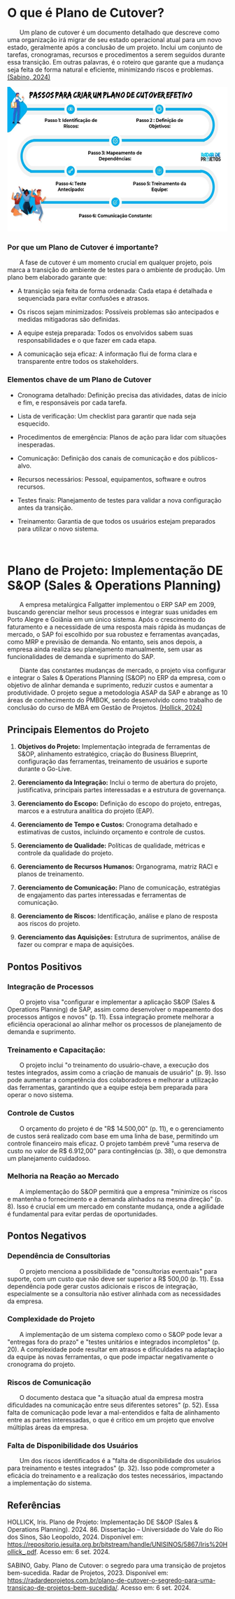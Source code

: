 # O que é Plano de Cutover?

&emsp;&emsp;Um plano de cutover é um documento detalhado que descreve como uma organização irá migrar de seu estado operacional atual para um novo estado, geralmente após a conclusão de um projeto. Inclui um conjunto de tarefas, cronogramas, recursos e procedimentos a serem seguidos durante essa transição. Em outras palavras, é o roteiro que garante que a mudança seja feita de forma natural e eficiente, minimizando riscos e problemas. [(Sabino, 2024)](https://radardeprojetos.com.br/plano-de-cutover-o-segredo-para-uma-transicao-de-projetos-bem-sucedida/#:~:text=Um%20Plano%20de%20Cutover%20%C3%A9,seguidos%20durante%20essa%20transi%C3%A7%C3%A3o%20cr%C3%ADtica.)

<p align="center">    
  <img src="./image.png" alt="Passos para um Plano de Cutover" height="330">
</p>

### Por que um Plano de Cutover é importante?

&emsp;&emsp;A fase de cutover é um momento crucial em qualquer projeto, pois marca a transição do ambiente de testes para o ambiente de produção. Um plano bem elaborado garante que:

- A transição seja feita de forma ordenada: Cada etapa é detalhada e sequenciada para evitar confusões e atrasos.

- Os riscos sejam minimizados: Possíveis problemas são antecipados e medidas mitigadoras são definidas.

- A equipe esteja preparada: Todos os envolvidos sabem suas responsabilidades e o que fazer em cada etapa.

- A comunicação seja eficaz: A informação flui de forma clara e transparente entre todos os stakeholders.

### Elementos chave de um Plano de Cutover

- Cronograma detalhado: Definição precisa das atividades, datas de início e fim, e responsáveis por cada tarefa.

- Lista de verificação: Um checklist para garantir que nada seja esquecido.

- Procedimentos de emergência: Planos de ação para lidar com situações inesperadas.

- Comunicação: Definição dos canais de comunicação e dos públicos-alvo.

- Recursos necessários: Pessoal, equipamentos, software e outros recursos.

- Testes finais: Planejamento de testes para validar a nova configuração antes da transição.

- Treinamento: Garantia de que todos os usuários estejam preparados para utilizar o novo sistema.

<br>

# Plano de Projeto: Implementação DE S&OP (Sales & Operations Planning)

&emsp;&emsp;A empresa metalúrgica Fallgatter implementou o ERP SAP em 2009, buscando gerenciar melhor seus processos e integrar suas unidades em Porto Alegre e Goiânia em um único sistema. Após o crescimento do faturamento e a necessidade de uma resposta mais rápida às mudanças de mercado, o SAP foi escolhido por sua robustez e ferramentas avançadas, como MRP e previsão de demanda. No entanto, seis anos depois, a empresa ainda realiza seu planejamento manualmente, sem usar as funcionalidades de demanda e suprimento do SAP.

&emsp;&emsp;Diante das constantes mudanças de mercado, o projeto visa configurar e integrar o Sales & Operations Planning (S&OP) no ERP da empresa, com o objetivo de alinhar demanda e suprimento, reduzir custos e aumentar a produtividade. O projeto segue a metodologia ASAP da SAP e abrange as 10 áreas de conhecimento do PMBOK, sendo desenvolvido como trabalho de conclusão do curso de MBA em Gestão de Projetos. [(Hollick, 2024)](https://repositorio.jesuita.org.br/bitstream/handle/UNISINOS/5867/Iris%20Hollick_.pdf)

## Principais Elementos do Projeto

1. **Objetivos do Projeto:** Implementação integrada de ferramentas de S&OP, alinhamento estratégico, criação do Business Blueprint, configuração das ferramentas, treinamento de usuários e suporte durante o Go-Live.

2. **Gerenciamento da Integração:** Inclui o termo de abertura do projeto, justificativa, principais partes interessadas e a estrutura de governança.

3. **Gerenciamento do Escopo:** Definição do escopo do projeto, entregas, marcos e a estrutura analítica do projeto (EAP).

4. **Gerenciamento de Tempo e Custos:** Cronograma detalhado e estimativas de custos, incluindo orçamento e controle de custos.

5. **Gerenciamento de Qualidade:** Políticas de qualidade, métricas e controle da qualidade do projeto.

6. **Gerenciamento de Recursos Humanos:** Organograma, matriz RACI e planos de treinamento.

7. **Gerenciamento de Comunicação:** Plano de comunicação, estratégias de engajamento das partes interessadas e ferramentas de comunicação.

8. **Gerenciamento de Riscos:** Identificação, análise e plano de resposta aos riscos do projeto.

9. **Gerenciamento das Aquisições:** Estrutura de suprimentos, análise de fazer ou comprar e mapa de aquisições.

## Pontos Positivos

### Integração de Processos

&emsp;&emsp;O projeto visa "configurar e implementar a aplicação S&OP (Sales & Operations Planning) de SAP, assim como desenvolver o mapeamento dos processos antigos e novos" (p. 11). Essa integração promete melhorar a eficiência operacional ao alinhar melhor os processos de planejamento de demanda e suprimento.

### Treinamento e Capacitação:

&emsp;&emsp;O projeto inclui "o treinamento do usuário-chave, a execução dos testes integrados, assim como a criação de manuais de usuário" (p. 9). Isso pode aumentar a competência dos colaboradores e melhorar a utilização das ferramentas, garantindo que a equipe esteja bem preparada para operar o novo sistema.

### Controle de Custos

&emsp;&emsp;O orçamento do projeto é de "R$ 14.500,00" (p. 11), e o gerenciamento de custos será realizado com base em uma linha de base, permitindo um controle financeiro mais eficaz. O projeto também prevê "uma reserva de custo no valor de R$ 6.912,00" para contingências (p. 38), o que demonstra um planejamento cuidadoso.

### Melhoria na Reação ao Mercado

&emsp;&emsp;A implementação do S&OP permitirá que a empresa "minimize os riscos e mantenha o fornecimento e a demanda alinhados na mesma direção" (p. 8). Isso é crucial em um mercado em constante mudança, onde a agilidade é fundamental para evitar perdas de oportunidades.

## Pontos Negativos

### Dependência de Consultorias

&emsp;&emsp;O projeto menciona a possibilidade de "consultorias eventuais" para suporte, com um custo que não deve ser superior a R$ 500,00 (p. 11). Essa dependência pode gerar custos adicionais e riscos de integração, especialmente se a consultoria não estiver alinhada com as necessidades da empresa.

### Complexidade do Projeto

&emsp;&emsp;A implementação de um sistema complexo como o S&OP pode levar a "entregas fora do prazo" e "testes unitários e integrados incompletos" (p. 20). A complexidade pode resultar em atrasos e dificuldades na adaptação da equipe às novas ferramentas, o que pode impactar negativamente o cronograma do projeto.

### Riscos de Comunicação

&emsp;&emsp;O documento destaca que "a situação atual da empresa mostra dificuldades na comunicação entre seus diferentes setores" (p. 52). Essa falta de comunicação pode levar a mal-entendidos e falta de alinhamento entre as partes interessadas, o que é crítico em um projeto que envolve múltiplas áreas da empresa.

### Falta de Disponibilidade dos Usuários

&emsp;&emsp;Um dos riscos identificados é a "falta de disponibilidade dos usuários para treinamento e testes integrados" (p. 32). Isso pode comprometer a eficácia do treinamento e a realização dos testes necessários, impactando a implementação do sistema.

## Referências

HOLLICK, Iris. Plano de Projeto: Implementação DE S&OP (Sales & Operations Planning). 2024. 86. Dissertação – Universidade do Vale do Rio dos Sinos, São Leopoldo, 2024. Disponível em: https://repositorio.jesuita.org.br/bitstream/handle/UNISINOS/5867/Iris%20Hollick_.pdf. Acesso em: 6 set. 2024.

‌SABINO, Gaby. Plano de Cutover: o segredo para uma transição de projetos bem-sucedida. Radar de Projetos, 2023. Disponível em: https://radardeprojetos.com.br/plano-de-cutover-o-segredo-para-uma-transicao-de-projetos-bem-sucedida/. Acesso em: 6 set. 2024.
